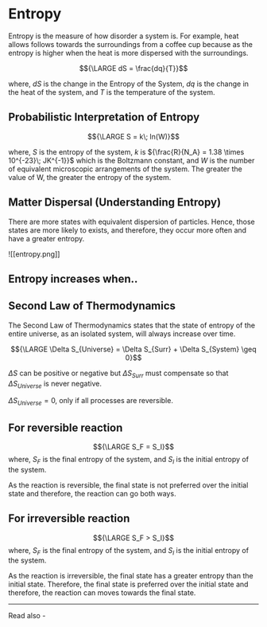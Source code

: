 # Entropy

Entropy is the measure of how disorder a system is. For example, heat allows follows towards the surroundings from a coffee cup because as the entropy is higher when the heat is more dispersed with the surroundings.

$${\LARGE dS = \frac{dq}{T}}$$

where, *dS* is the change in the Entropy of the System,
${dq}$ is the change in the heat of the system, and
*T* is the temperature of the system.

## Probabilistic Interpretation of Entropy

$${\LARGE S = k\; ln(W)}$$

where, *S* is the entropy of the system,
*k* is ${\frac{R}{N_A} = 1.38 \times 10^{-23}\; JK^{-1}}$ which is the Boltzmann constant, and
*W* is the number of equivalent microscopic arrangements of the system. The greater the value of W, the greater the entropy of the system.


## Matter Dispersal (Understanding Entropy)

There are more states with equivalent dispersion of particles. Hence, those states are more likely to exists, and therefore, they occur more often and have a greater entropy.

![[entropy.png]]

## Entropy increases when..



## Second Law of Thermodynamics

The Second Law of Thermodynamics states that the state of entropy of the entire universe, as an isolated system, will always increase over time.


$${\LARGE \Delta S_{Universe} = \Delta S_{Surr} + \Delta S_{System} \geq 0}$$

${\Delta S}$ can be positive or negative but ${\Delta S_{Surr}}$ must compensate so that ${\Delta S_{Universe}}$ is never negative.


${\Delta S_{Universe} = 0}$, only if all processes are reversible.


## For reversible reaction

$${\LARGE S_F = S_I}$$
where, ${S_F}$ is the final entropy of the system, and
${S_I}$ is the initial entropy of the system.

As the reaction is reversible, the final state is not preferred over the initial state and therefore, the reaction can go both ways.

## For irreversible reaction

$${\LARGE S_F > S_I}$$
where, ${S_F}$ is the final entropy of the system, and
${S_I}$ is the initial entropy of the system.

As the reaction is irreversible, the final state has a greater entropy than the initial state. Therefore, the final state is preferred over the initial state and therefore, the reaction can moves towards the final state.





---
Read also - 